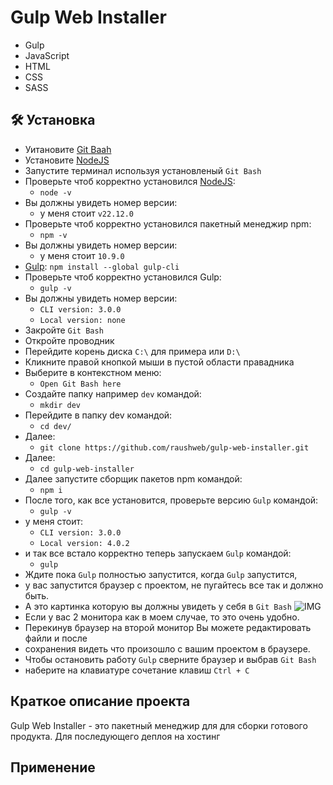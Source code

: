 # Gulp Web Installer

- Gulp
- JavaScript
- HTML
- CSS
- SASS

## :hammer_and_wrench: Установка
* Уитановите [Git Baah](https://git-scm.com/downloads/win)
* Установите [NodeJS](https://nodejs.org/en/download)
* Запустите терминал используя установленый ```Git Bash```
* Проверьте чтоб корректно установился [NodeJS](https://nodejs.org/en/download):
    * ```node -v```
* Вы должны увидеть номер версии:
    * у меня стоит ```v22.12.0```
* Проверьте чтоб корректно установился пакетный менеджир npm:
    * ```npm -v```
* Вы должны увидеть номер версии:
    * у меня стоит ```10.9.0```
* [Gulp](https://gulpjs.com/docs/en/getting-started/quick-start/): ```npm install --global gulp-cli```
* Проверьте чтоб корректно установился Gulp:
    * ```gulp -v```
* Вы должны увидеть номер версии:
    * ```CLI version: 3.0.0```
    * ```Local version: none```
* Закройте ```Git Bash```
* Откройте проводник
* Перейдите корень диска ```C:\``` для примера или ```D:\```
* Кликните правой кнопкой мыши в пустой области правадника
* Выберите в контекстном меню:
    * ```Open Git Bash here```
* Создайте папку например ```dev``` командой:
    * ```mkdir dev```
* Перейдите в папку dev командой:
    * ```cd dev/```
* Далее:
    * ```git clone https://github.com/raushweb/gulp-web-installer.git```
* Далее:
    * ```cd gulp-web-installer```
* Далее запустите сборщик пакетов npm командой:
    * ```npm i```
* После того, как все установится, проверьте версию ```Gulp``` командой:
    * ```gulp -v```
* у меня стоит:
    * ```CLI version: 3.0.0```
    * ```Local version: 4.0.2```
* и так все встало корректно теперь запускаем ```Gulp``` командой:
    * ```gulp```
* Ждите пока ```Gulp``` полностью запустится, когда ```Gulp``` запустится,
* у вас запустится браузер с проектом, не пугайтесь все так и должно быть.
* А это картинка которую вы должны увидеть у себя в ```Git Bash```
    ![IMG](https://raushweb.ru/assets/img/gulp-web-installer.jpg)
* Если у вас 2 монитора как в моем случае, то это очень удобно.
* Перекинув браузер на второй монитор Вы можете редактировать файли и после 
* сохранения видеть что произошло с вашим проектом в браузере.
* Чтобы остановить работу ```Gulp``` сверните браузер и выбрав ```Git Bash```
* наберите на клавиатуре сочетание клавиш ```Ctrl + C```

## Краткое описание проекта

Gulp Web Installer - это пакетный менеджир для для сборки готового продукта.
Для последующего деплоя на хостинг

## Применение